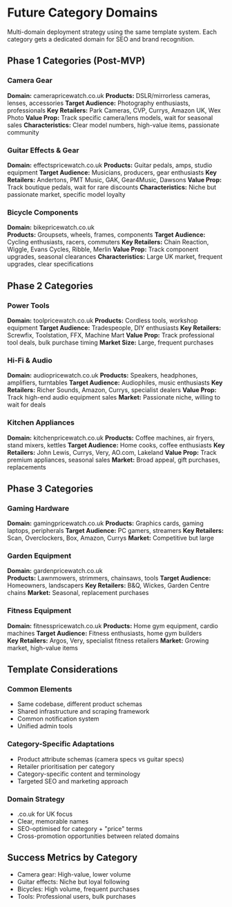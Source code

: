 # Future Category Domains

Multi-domain deployment strategy using the same template system. Each category gets a dedicated domain for SEO and brand recognition.

## Phase 1 Categories (Post-MVP)

### Camera Gear
**Domain:** camerapricewatch.co.uk
**Products:** DSLR/mirrorless cameras, lenses, accessories
**Target Audience:** Photography enthusiasts, professionals
**Key Retailers:** Park Cameras, CVP, Currys, Amazon UK, Wex Photo
**Value Prop:** Track specific camera/lens models, wait for seasonal sales
**Characteristics:** Clear model numbers, high-value items, passionate community

### Guitar Effects & Gear  
**Domain:** effectspricewatch.co.uk
**Products:** Guitar pedals, amps, studio equipment
**Target Audience:** Musicians, producers, gear enthusiasts
**Key Retailers:** Andertons, PMT Music, GAK, Gear4Music, Dawsons
**Value Prop:** Track boutique pedals, wait for rare discounts
**Characteristics:** Niche but passionate market, specific model loyalty

### Bicycle Components
**Domain:** bikepricewatch.co.uk  
**Products:** Groupsets, wheels, frames, components
**Target Audience:** Cycling enthusiasts, racers, commuters
**Key Retailers:** Chain Reaction, Wiggle, Evans Cycles, Ribble, Merlin
**Value Prop:** Track component upgrades, seasonal clearances
**Characteristics:** Large UK market, frequent upgrades, clear specifications

## Phase 2 Categories

### Power Tools
**Domain:** toolpricewatch.co.uk
**Products:** Cordless tools, workshop equipment
**Target Audience:** Tradespeople, DIY enthusiasts
**Key Retailers:** Screwfix, Toolstation, FFX, Machine Mart
**Value Prop:** Track professional tool deals, bulk purchase timing
**Market Size:** Large, frequent purchases

### Hi-Fi & Audio
**Domain:** audiopricewatch.co.uk
**Products:** Speakers, headphones, amplifiers, turntables
**Target Audience:** Audiophiles, music enthusiasts
**Key Retailers:** Richer Sounds, Amazon, Currys, specialist dealers
**Value Prop:** Track high-end audio equipment sales
**Market:** Passionate niche, willing to wait for deals

### Kitchen Appliances
**Domain:** kitchenpricewatch.co.uk
**Products:** Coffee machines, air fryers, stand mixers, kettles
**Target Audience:** Home cooks, coffee enthusiasts
**Key Retailers:** John Lewis, Currys, Very, AO.com, Lakeland
**Value Prop:** Track premium appliances, seasonal sales
**Market:** Broad appeal, gift purchases, replacements

## Phase 3 Categories

### Gaming Hardware
**Domain:** gamingpricewatch.co.uk
**Products:** Graphics cards, gaming laptops, peripherals
**Target Audience:** PC gamers, streamers
**Key Retailers:** Scan, Overclockers, Box, Amazon, Currys
**Market:** Competitive but large

### Garden Equipment
**Domain:** gardenpricewatch.co.uk  
**Products:** Lawnmowers, strimmers, chainsaws, tools
**Target Audience:** Homeowners, landscapers
**Key Retailers:** B&Q, Wickes, Garden Centre chains
**Market:** Seasonal, replacement purchases

### Fitness Equipment
**Domain:** fitnesspricewatch.co.uk
**Products:** Home gym equipment, cardio machines
**Target Audience:** Fitness enthusiasts, home gym builders  
**Key Retailers:** Argos, Very, specialist fitness retailers
**Market:** Growing market, high-value items

## Template Considerations

### Common Elements
- Same codebase, different product schemas
- Shared infrastructure and scraping framework
- Common notification system
- Unified admin tools

### Category-Specific Adaptations
- Product attribute schemas (camera specs vs guitar specs)
- Retailer prioritisation per category
- Category-specific content and terminology
- Targeted SEO and marketing approach

### Domain Strategy
- .co.uk for UK focus
- Clear, memorable names
- SEO-optimised for category + "price" terms
- Cross-promotion opportunities between related domains

## Success Metrics by Category
- Camera gear: High-value, lower volume
- Guitar effects: Niche but loyal following
- Bicycles: High volume, frequent purchases
- Tools: Professional users, bulk purchases